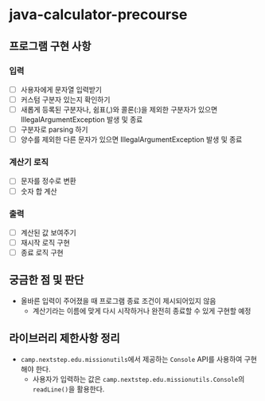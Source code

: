 # java-calculator-precourse
## 프로그램 구현 사항
### 입력
- [ ] 사용자에게 문자열 입력받기
- [ ] 커스텀 구분자 있는지 확인하기
- [ ] 새롭게 등록된 구분자나, 쉼표(,)와 콜론(:)을 제외한 구분자가 있으면 IllegalArgumentException 발생 및 종료
- [ ] 구분자로 parsing 하기
- [ ] 양수를 제외한 다른 문자가 있으면 IllegalArgumentException 발생 및 종료

### 계산기 로직
- [ ] 문자를 정수로 변환
- [ ] 숫자 합 계산

### 출력
- [ ] 계산된 값 보여주기
- [ ] 재시작 로직 구현
- [ ] 종료 로직 구현 

## 궁금한 점 및 판단
- 올바른 입력이 주어졌을 때 프로그램 종료 조건이 제시되어있지 않음
  - 계산기라는 이름에 맞게 다시 시작하거나 완전히 종료할 수 있게 구현할 예정

## 라이브러리 제한사항 정리
- ```camp.nextstep.edu.missionutils```에서 제공하는 ```Console``` API를 사용하여 구현해야 한다.
  - 사용자가 입력하는 값은 ```camp.nextstep.edu.missionutils.Console```의 ```readLine()```을 활용한다.
